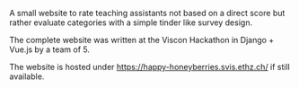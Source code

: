 A small website to rate teaching assistants not based on a direct score but rather evaluate categories with a simple tinder like survey design.

The complete website was written at the Viscon Hackathon in Django + Vue.js by a team of 5.

The website is hosted under https://happy-honeyberries.svis.ethz.ch/ if still available.
